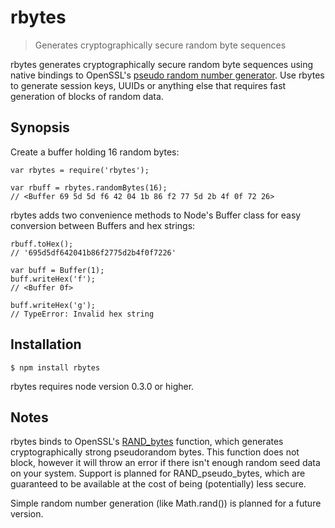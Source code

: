 rbytes
======

> Generates cryptographically secure random byte sequences

rbytes generates cryptographically secure random byte sequences using native bindings to OpenSSL's [pseudo random number generator](http://www.openssl.org/docs/crypto/rand.html). Use rbytes to generate session keys, UUIDs or anything else that requires fast generation of blocks of random data.

Synopsis
--------

Create a buffer holding 16 random bytes:

    var rbytes = require('rbytes');

    var rbuff = rbytes.randomBytes(16);
    // <Buffer 69 5d 5d f6 42 04 1b 86 f2 77 5d 2b 4f 0f 72 26>

rbytes adds two convenience methods to Node's Buffer class for easy conversion between Buffers and hex strings:

    rbuff.toHex();
    // '695d5df642041b86f2775d2b4f0f7226'

    var buff = Buffer(1);
    buff.writeHex('f');
    // <Buffer 0f>

    buff.writeHex('g');
    // TypeError: Invalid hex string

Installation
------------

    $ npm install rbytes

rbytes requires node version 0.3.0 or higher.

Notes
-----

rbytes binds to OpenSSL's [RAND_bytes](http://www.openssl.org/docs/crypto/RAND_bytes.html) function, which generates cryptographically strong pseudorandom bytes. This function does not block, however it will throw an error if there isn't enough random seed data on your system. Support is planned for RAND_pseudo_bytes, which are guaranteed to be available at the cost of being (potentially) less secure.

Simple random number generation (like Math.rand()) is planned for a future version.